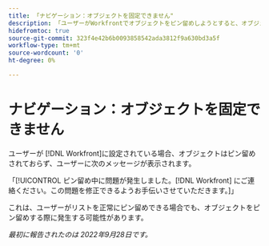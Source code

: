 ```yaml
---
title: 「ナビゲーション：オブジェクトを固定できません"
description: 「ユーザーがWorkfrontでオブジェクトをピン留めしようとすると、オブジェクトはピン留めされず、次のメッセージが表示されます。ピン留め中に問題が発生しました。 Workfrontに連絡してください。
hidefromtoc: true
source-git-commit: 323f4e42b6b0093858542ada3812f9a630bd3a5f
workflow-type: tm+mt
source-wordcount: '0'
ht-degree: 0%

---
```



# ナビゲーション：オブジェクトを固定できません

ユーザーが [!DNL Workfront]に設定されている場合、オブジェクトはピン留めされておらず、ユーザーに次のメッセージが表示されます。

「[!UICONTROL ピン留め中に問題が発生しました。[!DNL Workfront] にご連絡ください。この問題を修正できるようお手伝いさせていただきます。]」

これは、ユーザーがリストを正常にピン留めできる場合でも、オブジェクトをピン留めする際に発生する可能性があります。

_最初に報告されたのは 2022年9月28日です。_

